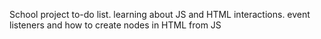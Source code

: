 School project to-do list.
learning about JS and HTML interactions. event listeners and how to create nodes in HTML from JS
